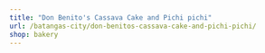 ```yaml
---
title: "Don Benito's Cassava Cake and Pichi pichi"
url: /batangas-city/don-benitos-cassava-cake-and-pichi-pichi/
shop: bakery
---
```

